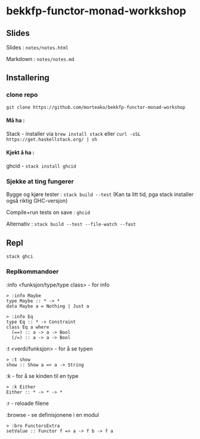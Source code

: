 # bekkfp-functor-monad-workkshop

## Slides
Slides : `notes/notes.html`

Markdown : `notes/notes.md` 

## Installering 

### clone repo 
`git clone https://github.com/morteako/bekkfp-functor-monad-workshop`

#### Må ha :
Stack - installer via 
`brew install stack` eller `curl -sSL https://get.haskellstack.org/ | sh`

#### Kjekt å ha :
ghcid - `stack install ghcid`

### Sjekke at ting fungerer
Bygge og kjøre tester : `stack build --test`
(Kan ta litt tid, pga stack installer også riktig GHC-versjon)

Compile+run tests on save : `ghcid` 

Alternativ : `stack build --test --file-watch --fast`

## Repl 
`stack ghci`

### Replkommandoer 
:info <funksjon/type/type class> - for info
```
> :info Maybe
type Maybe :: * -> *
data Maybe a = Nothing | Just a

> :info Eq
type Eq :: * -> Constraint
class Eq a where
  (==) :: a -> a -> Bool
  (/=) :: a -> a -> Bool
```
:t <verdi/funksjon> - for å se typen
```
> :t show
show :: Show a => a -> String
```
:k <type> - for å se kinden til en type
```
> :k Either
Either :: * -> * -> *
```

:r - reloade filene

:browse <modul> - se definisjonene i en modul
```
> :bro FunctorsExtra
setValue :: Functor f => a -> f b -> f a
```
